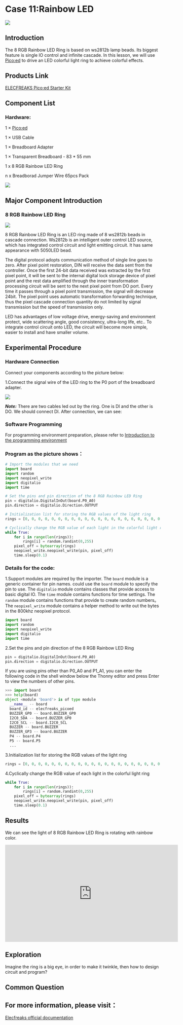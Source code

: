 # Case 11:Rainbow LED

![](https://wiki-media-ef.oss-cn-hongkong.aliyuncs.com/i18n/en/docusaurus-plugin-content-docs/current/pico/picoed/circuit-design/picoed-starter-kit/images/case1101.png)

## Introduction

The 8 RGB Rainbow LED Ring is based on ws2812b lamp beads. Its biggest feature is single IO control and infinite cascade. In this lesson, we will use [Pico:ed](https://shop.elecfreaks.com/products/elecfreaks-pico-ed-v2?_pos=2&_sid=e7433427a&_ss=r) to drive an LED colorful light ring to achieve colorful effects.

## Products Link

[ELECFREAKS Pico:ed Starter Kit](https://shop.elecfreaks.com/products/elecfreaks-pico-ed-starter-kit-with-pico-ed-board?_pos=3&_sid=e7433427a&_ss=r)


## Component List

### Hardware:

1 × [Pico:ed](https://shop.elecfreaks.com/products/elecfreaks-pico-ed-v2?_pos=2&_sid=e7433427a&_ss=r)

1 × USB Cable

1 × Breadboard Adapter

1 × Transparent Breadboard - 83 * 55 mm

1 x 8 RGB Rainbow LED Ring

n x Breadborad Jumper Wire 65pcs Pack



![](https://wiki-media-ef.oss-cn-hongkong.aliyuncs.com/i18n/en/docusaurus-plugin-content-docs/current/pico/picoed/circuit-design/picoed-starter-kit/images/starter-kit01.png)



## Major Component Introduction

### **8 RGB Rainbow LED Ring**

![](https://wiki-media-ef.oss-cn-hongkong.aliyuncs.com/i18n/en/docusaurus-plugin-content-docs/current/pico/picoed/circuit-design/picoed-starter-kit/images/case1102.png)

8 RGB Rainbow LED Ring is an LED ring made of 8 ws2812b beads in cascade connection. Ws2812b is an intelligent outer control LED source, which has integrated control circuit and light emitting circuit. It has same appearance with 5050LED bead.

The digital protocol adopts communication method of single line goes to zero. After pixel point restoration, DIN will receive the data sent from the controller. Once the first 24-bit data received was extracted by the first pixel point, it will be sent to the internal digital lock storage device of pixel point and the rest data amplified through the inner transformation processing circuit will be sent to the next pixel point from DO port. Every time it passes through a pixel point transmission, the signal will decrease 24bit. The pixel point uses automatic transformation forwarding technique, thus the pixel cascade connection quantity do not limited by signal transmission but the speed of transmission only.

LED has advantages of low voltage drive, energy-saving and environment protect, wide scattering angle, good consistency, ultra-long life, etc.. To integrate control circuit onto LED, the circuit will become more simple, easier to install and have smaller volume.

## Experimental Procedure

### Hardware Connection

Connect your components according to the picture below:

1.Connect the signal wire of the LED ring to the P0 port of the breadboard adapter.

![](https://wiki-media-ef.oss-cn-hongkong.aliyuncs.com/i18n/en/docusaurus-plugin-content-docs/current/pico/picoed/circuit-design/picoed-starter-kit/images/case11.png)

***Note:*** There are two cables led out by the ring. One is DI and the other is DO. We should connect DI. After connection, we can see:

### Software Programming

For programming environment preparation, please refer to [Introduction to the programming environment](https://www.elecfreaks.com/learn-en/pico-ed/index.html)
### Program as the picture shows：
```python
# Import the modules that we need
import board
import random
import neopixel_write
import digitalio
import time

# Set the pins and pin direction of the 8 RGB Rainbow LED Ring
pin = digitalio.DigitalInOut(board.P0_A0)
pin.direction = digitalio.Direction.OUTPUT

# Initialization list for storing the RGB values of the light ring
rings = [0, 0, 0, 0, 0, 0, 0, 0, 0, 0, 0, 0, 0, 0, 0, 0, 0, 0, 0, 0, 0, 0, 0, 0]

# Cyclically change the RGB value of each light in the colorful light ring
while True:
    for i in range(len(rings)):
        rings[i] = random.randint(0,255)
    pixel_off = bytearray(rings)
    neopixel_write.neopixel_write(pin, pixel_off)
    time.sleep(0.1)
```
### Details for the code:

1.Support modules are required by the importer. The `board` module is a generic container for pin names. could use the `board` module to specify the pin to use. The `digitalio` module contains classes that provide access to basic digital IO. The `time` module contains functions for time settings. The `random` module contains functions that provide to create random numbers。 The `neopixel_write`  module contains a helper method to write out the bytes in the 800khz neopixel protocol.
```python
import board
import random
import neopixel_write
import digitalio
import time
```

2.Set the pins and pin direction of the 8 RGB Rainbow LED Ring
```python
pin = digitalio.DigitalInOut(board.P0_A0)
pin.direction = digitalio.Direction.OUTPUT
```
If you are using pins other than P0_A0 and P1_A1, you can enter the following code in the shell window below the Thonny editor and press Enter to view the numbers of other pins.
```python
>>> import board
>>> help(board)
object <module 'board'> is of type module
  __name__ -- board
  board_id -- elecfreaks_picoed
  BUZZER_GP0 -- board.BUZZER_GP0
  I2C0_SDA -- board.BUZZER_GP0
  I2C0_SCL -- board.I2C0_SCL
  BUZZER -- board.BUZZER
  BUZZER_GP3 -- board.BUZZER
  P4 -- board.P4
  P5 -- board.P5
  ...
```

3.Initialization list for storing the RGB values of the light ring
```python
rings = [0, 0, 0, 0, 0, 0, 0, 0, 0, 0, 0, 0, 0, 0, 0, 0, 0, 0, 0, 0, 0, 0, 0, 0]
```

4.Cyclically change the RGB value of each light in the colorful light ring
```python
while True:
    for i in range(len(rings)):
        rings[i] = random.randint(0,255)
    pixel_off = bytearray(rings)
    neopixel_write.neopixel_write(pin, pixel_off)
    time.sleep(0.1)
```
## Results
We can see the light of 8 RGB Rainbow LED Ring is rotating with rainbow color.

<iframe width="560" height="315" src="https://www.youtube.com/embed/4T4sBpUYp-k" title="YouTube video player" frameborder="0" allow="accelerometer; autoplay; clipboard-write; encrypted-media; gyroscope; picture-in-picture" allowfullscreen></iframe>

## Exploration

Imagine the ring is a big eye, in order to make it twinkle, then how to design circuit and program?
## Common Question
## For more information, please visit：
[Elecfreaks official documentation](https://www.elecfreaks.com/learn-en/)
